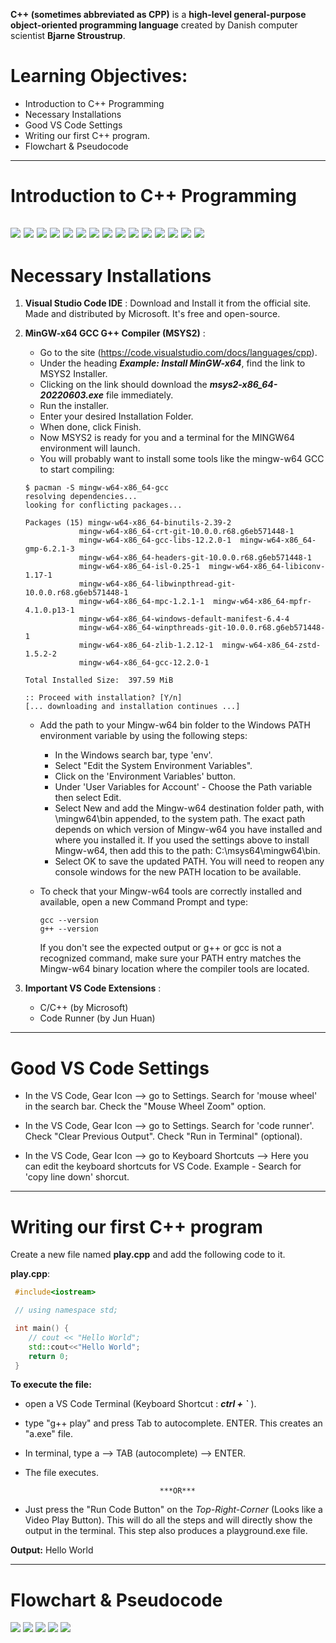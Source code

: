 **C++ (sometimes abbreviated as CPP)** is a **high-level general-purpose object-oriented programming language** created by Danish computer scientist **Bjarne Stroustrup**.

# Learning Objectives:

- Introduction to C++ Programming
- Necessary Installations 
- Good VS Code Settings
- Writing our first C++ program.
- Flowchart & Pseudocode
---

# Introduction to C++ Programming

![](Img_Files/chapter1/Giving-Instructions-In-Real-Life.png)
![](Img_Files/chapter1/Hindi-Language.png)
![](Img_Files/chapter1/English-Language.png)
![](Img_Files/chapter1/donot-understand-human-language.png)
![](Img_Files/chapter1/machine-understands-binary.png)
![](Img_Files/chapter1/1.png)
![](Img_Files/chapter1/0.png)
![](Img_Files/chapter1/high-voltage-1-low-voltage-0.png)
![](Img_Files/chapter1/decimal-to-binary.png)
![](Img_Files/chapter1/every-character-to-binary.png)
![](Img_Files/chapter1/high-level-languages.png)
![](Img_Files/chapter1/high-level-languages-c++.png)
![](Img_Files/chapter1/write-code-in-c++.png)
![](Img_Files/chapter1/role-of-compiler.png)
![](Img_Files/chapter1/let-us-begin.png)
---
# Necessary Installations

1. **Visual Studio Code IDE** : Download and Install it from the official site. Made and distributed by Microsoft. It's free and open-source.

1. **MinGW-x64 GCC G++ Compiler (MSYS2)** : 
    - Go to the site (https://code.visualstudio.com/docs/languages/cpp). 
    - Under the heading ***Example: Install MinGW-x64***, find the link to MSYS2 Installer. 
    - Clicking on the link should download the ***msys2-x86_64-20220603.exe*** file immediately. 
    - Run the installer. 
    - Enter your desired Installation Folder.
    - When done, click Finish.
    - Now MSYS2 is ready for you and a terminal for the MINGW64 environment will launch.
    - You will probably want to install some tools like the mingw-w64 GCC to start compiling:

    ```
    $ pacman -S mingw-w64-x86_64-gcc
    resolving dependencies...
    looking for conflicting packages...

    Packages (15) mingw-w64-x86_64-binutils-2.39-2
                mingw-w64-x86_64-crt-git-10.0.0.r68.g6eb571448-1
                mingw-w64-x86_64-gcc-libs-12.2.0-1  mingw-w64-x86_64-gmp-6.2.1-3
                mingw-w64-x86_64-headers-git-10.0.0.r68.g6eb571448-1
                mingw-w64-x86_64-isl-0.25-1  mingw-w64-x86_64-libiconv-1.17-1
                mingw-w64-x86_64-libwinpthread-git-10.0.0.r68.g6eb571448-1
                mingw-w64-x86_64-mpc-1.2.1-1  mingw-w64-x86_64-mpfr-4.1.0.p13-1
                mingw-w64-x86_64-windows-default-manifest-6.4-4
                mingw-w64-x86_64-winpthreads-git-10.0.0.r68.g6eb571448-1
                mingw-w64-x86_64-zlib-1.2.12-1  mingw-w64-x86_64-zstd-1.5.2-2
                mingw-w64-x86_64-gcc-12.2.0-1

    Total Installed Size:  397.59 MiB

    :: Proceed with installation? [Y/n]
    [... downloading and installation continues ...]
    ```

    - Add the path to your Mingw-w64 bin folder to the Windows PATH environment variable by using the following steps:

        - In the Windows search bar, type 'env'. 
        - Select "Edit the System Environment Variables".
        - Click on the 'Environment Variables' button.
        - Under 'User Variables for Account' - Choose the Path variable then select Edit.
        - Select New and add the Mingw-w64 destination folder path, with \mingw64\bin appended, to the system path. The exact path depends on which version of Mingw-w64 you have installed and where you installed it. If you used the settings above to install Mingw-w64, then add this to the path: C:\msys64\mingw64\bin.
        - Select OK to save the updated PATH. You will need to reopen any console windows for the new PATH location to be available.


    - To check that your Mingw-w64 tools are correctly installed and available, open a new Command Prompt and type:
        
        ```
        gcc --version
        g++ --version
        ```
        If you don't see the expected output or g++ or gcc is not a recognized command, make sure your PATH entry matches the Mingw-w64 binary location where the compiler tools are located.

1. **Important VS Code Extensions** :
    - C/C++ (by Microsoft)
    - Code Runner (by Jun Huan)
---

# Good VS Code Settings

- In the VS Code, Gear Icon --> go to Settings. Search for 'mouse wheel' in the search bar. Check the "Mouse Wheel Zoom" option.
- In the VS Code, Gear Icon --> go to Settings. Search for 'code runner'. Check "Clear Previous Output". Check "Run in Terminal" (optional).

- In the VS Code, Gear Icon --> go to Keyboard Shortcuts --> Here you can edit the keyboard shortcuts for VS Code. Example - Search for 'copy line down' shorcut.
---

# Writing our first C++ program

Create a new file named **play.cpp** and add the following code to it.

**play.cpp**:
```cpp
 #include<iostream>

 // using namespace std;

 int main() {
    // cout << "Hello World";
    std::cout<<"Hello World";
    return 0;
 }
```
**To execute the file:**
- open a VS Code Terminal (Keyboard Shortcut : ***ctrl + `*** ).
- type "g++ play" and press Tab to autocomplete. ENTER. This creates an "a.exe" file.
- In terminal, type a --> TAB (autocomplete) --> ENTER.
- The file executes.

                                    ***OR***

- Just press the "Run Code Button" on the *Top-Right-Corner* (Looks like a Video Play Button). This will do all the steps and will directly show the output in the terminal. This step also produces a playground.exe file.

**Output:** Hello World

---

# Flowchart & Pseudocode

![](Img_Files/chapter1/Algo&Pseudo-Example-1.png)
![](Img_Files/chapter1/Algo&Pseudo-Example-2.png)
![](Img_Files/chapter1/Algo&Pseudo-Example-3.png)
![](Img_Files/chapter1/Algo&Pseudo-Example-4.png)
![](Img_Files/chapter1/Algo&Pseudo-Example-5.png)
